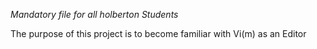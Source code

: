 *Mandatory file for all holberton Students*

The purpose of this project is to become familiar with Vi(m) as an Editor
